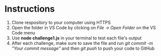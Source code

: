 # Instructions

1. Clone respository to your computer using HTTPS
2. Open the folder in VS Code by clicking on *File -> Open Folder* on the VS Code menu
3. Use **node challenge1.js** in your terminal to test each file's output
4. After each challenge, make sure to save the file and run *git commit -m "Your commit message"* and then *git push* to push your code to GitHub

